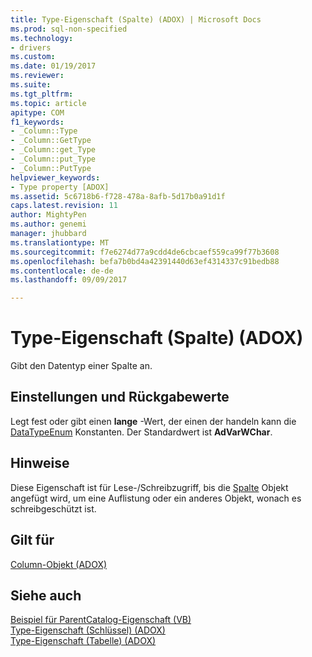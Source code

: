 ```yaml
---
title: Type-Eigenschaft (Spalte) (ADOX) | Microsoft Docs
ms.prod: sql-non-specified
ms.technology:
- drivers
ms.custom: 
ms.date: 01/19/2017
ms.reviewer: 
ms.suite: 
ms.tgt_pltfrm: 
ms.topic: article
apitype: COM
f1_keywords:
- _Column::Type
- _Column::GetType
- _Column::get_Type
- _Column::put_Type
- _Column::PutType
helpviewer_keywords:
- Type property [ADOX]
ms.assetid: 5c6718b6-f728-478a-8afb-5d17b0a91d1f
caps.latest.revision: 11
author: MightyPen
ms.author: genemi
manager: jhubbard
ms.translationtype: MT
ms.sourcegitcommit: f7e6274d77a9cdd4de6cbcaef559ca99f77b3608
ms.openlocfilehash: befa7b0bd4a42391440d63ef4314337c91bedb88
ms.contentlocale: de-de
ms.lasthandoff: 09/09/2017

---
```

# <a name="type-property-column-adox"></a>Type-Eigenschaft (Spalte) (ADOX)
Gibt den Datentyp einer Spalte an.  
  
## <a name="settings-and-return-values"></a>Einstellungen und Rückgabewerte  
 Legt fest oder gibt einen **lange** -Wert, der einen der handeln kann die [DataTypeEnum](../../../ado/reference/ado-api/datatypeenum.md) Konstanten. Der Standardwert ist **AdVarWChar**.  
  
## <a name="remarks"></a>Hinweise  
 Diese Eigenschaft ist für Lese-/Schreibzugriff, bis die [Spalte](../../../ado/reference/adox-api/column-object-adox.md) Objekt angefügt wird, um eine Auflistung oder ein anderes Objekt, wonach es schreibgeschützt ist.  
  
## <a name="applies-to"></a>Gilt für  
 [Column-Objekt (ADOX)](../../../ado/reference/adox-api/column-object-adox.md)  
  
## <a name="see-also"></a>Siehe auch  
 [Beispiel für ParentCatalog-Eigenschaft (VB)](../../../ado/reference/adox-api/parentcatalog-property-example-vb.md)   
 [Type-Eigenschaft (Schlüssel) (ADOX)](../../../ado/reference/adox-api/type-property-key-adox.md)   
 [Type-Eigenschaft (Tabelle) (ADOX)](../../../ado/reference/adox-api/type-property-table-adox.md)
